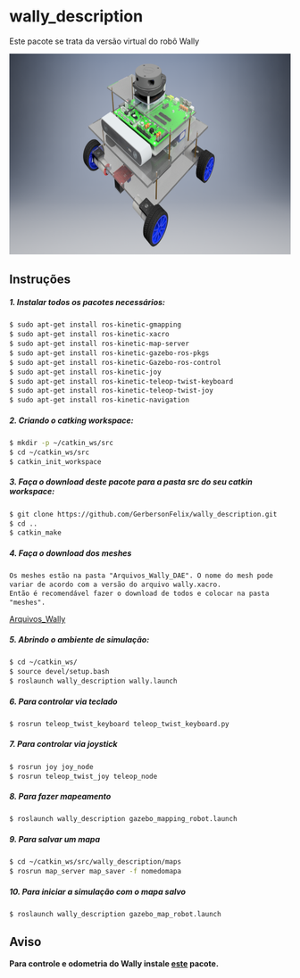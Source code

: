 
# wally_description

Este pacote se trata da versão virtual do robô Wally

<p align="center">
    <img src="./figs/WALLY_FINAL.png" width="600" height="360" title="Wally Robot">
</p> 

## Instruções

##### 1. Instalar todos os pacotes necessários:

```sh
$ sudo apt-get install ros-kinetic-gmapping
$ sudo apt-get install ros-kinetic-xacro
$ sudo apt-get install ros-kinetic-map-server
$ sudo apt-get install ros-kinetic-gazebo-ros-pkgs
$ sudo apt-get install ros-kinetic-Gazebo-ros-control
$ sudo apt-get install ros-kinetic-joy
$ sudo apt-get install ros-kinetic-teleop-twist-keyboard
$ sudo apt-get install ros-kinetic-teleop-twist-joy
$ sudo apt-get install ros-kinetic-navigation
```

##### 2. Criando o catking workspace:

```sh
$ mkdir -p ~/catkin_ws/src
$ cd ~/catkin_ws/src
$ catkin_init_workspace
```

##### 3. Faça o download deste pacote para a pasta src do seu catkin workspace:

```sh
$ git clone https://github.com/GerbersonFelix/wally_description.git
$ cd ..
$ catkin_make
```

##### 4. Faça o download dos meshes

```
Os meshes estão na pasta "Arquivos_Wally_DAE". O nome do mesh pode variar de acordo com a versão do arquivo wally.xacro.
Então é recomendável fazer o download de todos e colocar na pasta "meshes".
```
[Arquivos_Wally](https://drive.google.com/drive/folders/15dtH_SNdpZNfW_x2lLA208VyzPhk0Tfk?usp=sharing)

##### 5. Abrindo o ambiente de simulação:

```sh
$ cd ~/catkin_ws/
$ source devel/setup.bash
$ roslaunch wally_description wally.launch
```

##### 6. Para controlar via teclado

```sh
$ rosrun teleop_twist_keyboard teleop_twist_keyboard.py
```
##### 7. Para controlar via joystick

```sh
$ rosrun joy joy_node
$ rosrun teleop_twist_joy teleop_node
```

##### 8. Para fazer mapeamento

```sh
$ roslaunch wally_description gazebo_mapping_robot.launch
```

##### 9. Para salvar um mapa

```sh
$ cd ~/catkin_ws/src/wally_description/maps
$ rosrun map_server map_saver -f nomedomapa
```
##### 10. Para iniciar a simulação com o mapa salvo

```sh
$ roslaunch wally_description gazebo_map_robot.launch 
```

## Aviso

**Para controle e odometria do Wally instale [este](https://github.com/GerbersonFelix/wally_control_odom) pacote.**
